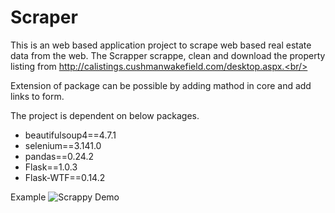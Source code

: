 # Scraper

This is an web based application project to scrape web based real estate data from the web. The Scrapper scrappe, clean and download the property listing from http://calistings.cushmanwakefield.com/desktop.aspx.<br/>

Extension of package can be possible by adding mathod in core and add links to form.<br />

The project is dependent on below packages.
- beautifulsoup4==4.7.1
- selenium==3.141.0
- pandas==0.24.2
- Flask==1.0.3
- Flask-WTF==0.14.2


Example
![Scrappy Demo](scraper_app/example/scraper.gif)
